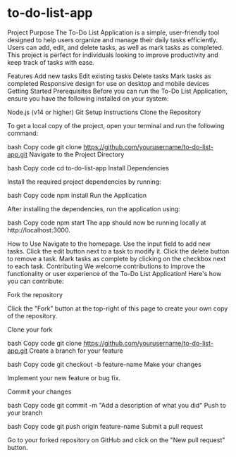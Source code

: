 # to-do-list-app
Project Purpose
The To-Do List Application is a simple, user-friendly tool designed to help users organize and manage their daily tasks efficiently. Users can add, edit, and delete tasks, as well as mark tasks as completed. This project is perfect for individuals looking to improve productivity and keep track of tasks with ease.

Features
Add new tasks
Edit existing tasks
Delete tasks
Mark tasks as completed
Responsive design for use on desktop and mobile devices
Getting Started
Prerequisites
Before you can run the To-Do List Application, ensure you have the following installed on your system:

Node.js (v14 or higher)
Git
Setup Instructions
Clone the Repository

To get a local copy of the project, open your terminal and run the following command:

bash
Copy code
git clone https://github.com/yourusername/to-do-list-app.git
Navigate to the Project Directory

bash
Copy code
cd to-do-list-app
Install Dependencies

Install the required project dependencies by running:

bash
Copy code
npm install
Run the Application

After installing the dependencies, run the application using:

bash
Copy code
npm start
The app should now be running locally at http://localhost:3000.

How to Use
Navigate to the homepage.
Use the input field to add new tasks.
Click the edit button next to a task to modify it.
Click the delete button to remove a task.
Mark tasks as complete by clicking on the checkbox next to each task.
Contributing
We welcome contributions to improve the functionality or user experience of the To-Do List Application! Here's how you can contribute:

Fork the repository

Click the "Fork" button at the top-right of this page to create your own copy of the repository.

Clone your fork

bash
Copy code
git clone https://github.com/yourusername/to-do-list-app.git
Create a branch for your feature

bash
Copy code
git checkout -b feature-name
Make your changes

Implement your new feature or bug fix.

Commit your changes

bash
Copy code
git commit -m "Add a description of what you did"
Push to your branch

bash
Copy code
git push origin feature-name
Submit a pull request

Go to your forked repository on GitHub and click on the "New pull request" button.

